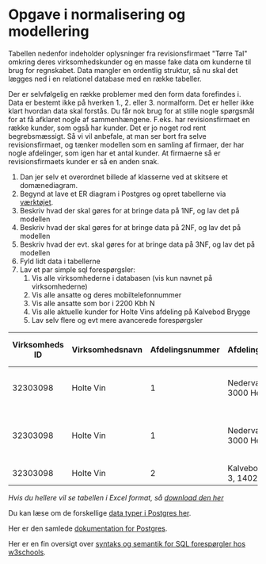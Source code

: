 # Opgave i normalisering og modellering

Tabellen nedenfor indeholder oplysninger fra revisionsfirmaet "Tørre Tal" omkring deres virksomhedskunder og en masse fake data om kunderne til brug for regnskabet. Data mangler en ordentlig struktur, så nu skal det lægges ned i en relationel database med en række tabeller.

Der er selvfølgelig en række problemer med den form data forefindes i. Data er bestemt ikke på hverken 1., 2. eller 3. normalform. Det er heller ikke klart hvordan data skal forstås. Du får nok brug for at stille nogle spørgsmål for at få afklaret nogle af sammenhængene. F.eks. har revisionsfirmaet en række kunder, som også har kunder. Det er jo noget rod rent begrebsmæssigt. Så vi vil anbefale, at man ser bort fra selve revisionsfirmaet, og tænker modellen som en samling af firmaer, der har nogle afdelinger, som igen har et antal kunder. At firmaerne så er revisionsfirmaets kunder er så en anden snak.

1. Dan jer selv et overordnet billede af klasserne ved at skitsere et domænediagram.
2. Begynd at lave et ER diagram i Postgres og opret tabellerne via [værktøjet](https://www.pgadmin.org/docs/pgadmin4/latest/erd_tool.html).
3. Beskriv hvad der skal gøres for at bringe data på 1NF, og lav det på modellen
4. Beskriv hvad der skal gøres for at bringe data på 2NF, og lav det på modellen
5. Beskriv hvad der evt. skal gøres for at bringe data på 3NF, og lav det på modellen
6. Fyld lidt data i tabellerne
7. Lav et par simple sql forespørgsler:
   1. Vis alle virksomhederne i databasen (vis kun navnet på virksomhederne)
   2. Vis alle ansatte og deres mobiltelefonnummer
   3. Vis alle ansatte som bor i 2200 Kbh N
   4. Vis alle aktuelle kunder for Holte Vins afdeling på Kalvebod Brygge
   5. Lav selv flere og evt mere avancerede forespørgsler

| Virksomheds ID | Virksomhedsnavn | Afdelingsnummer | Afdelingsadresse              | Afdelingsleder | Afdelingsleder mobil | Ansat           | Ansat mobil | Ansat hjemmenr | Ansat adresse            | Adgang til firmabil | Firmabil max passagerer | Ansættelsesdato | Aktuelle kunder                 |
|----------------|-----------------|-----------------|-------------------------------|----------------|----------------------|-----------------|-------------|---------------|--------------------------|---------------------|------------------------|-----------------|--------------------------------|
| 32303098       | Holte Vin       | 1               | Nedervænget 22, 3000 Helsingør| Martin Duus    | 49884432             | Frederik Hansen | 22983554    | 40992843      | Ledregade 32, 2200 Kbh N | AJ 32 988           | 3                      | 2011/01/31      | Nordea, ISS, Mærsk data,       |
| 32303098       | Holte Vin       | 1               | Nedervænget 22, 3000 Helsingør| Martin Duus    | 49884432             | Birthe Jensen   | 49835039    | 55939500      | Vejsensgade 9, 2200 Nørrebro | AJ 32 988        | 3                      | 2013/10/23      | Nordea, Mærsk data, Honglins grill |
| 32303098       | Holte Vin       | 2               | Kalvebodbrygge 3, 1402 Kbh    | Allan Malling  | 32342565             | Hassan Al Midi  | 44993805    | 49993805      | Nørregade 3, 1504 Kbh    | DD 59 300          | 5                      | 2017/08/09      | Støvsuger

*Hvis du hellere vil se tabellen i Excel format, så [download den her](../docs/opg_normalisering_kunde_db.xlsx)*

Du kan læse om de forskellige [data typer i Postgres her](https://www.postgresql.org/docs/current/datatype.html).

Her er den samlede [dokumentation for Postgres](https://www.postgresql.org/docs/15/index.html).

Her er en fin oversigt over [syntaks og semantik for SQL forespørgler hos w3schools](https://www.w3schools.com/sql/default.asp).

<!--
## Forslag til løsning

![Solution Suggestion](https://i.imgur.com/us8SosS.png)

Bemærk de følgende antagelser:

- En medarbejder er knyttet til netop en afdeling
- En afdelingsleder er også en medarbejder
- Virksomhederne har en eller flere afdelinger
- Hver afdeling har et antal kunder tilknyttet
- Hver kunde kan kun være tilknyttet en afdeling
- Kunderne er tilknyttet en eller flere medarbejdere
- Flere kunder kan godt bo på den samme adresse
-->